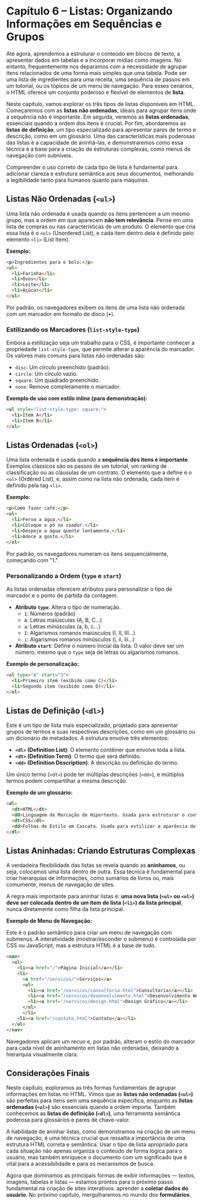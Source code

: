 # Capítulo 6 – Listas: Organizando Informações em Sequências e Grupos

Até agora, aprendemos a estruturar o conteúdo em blocos de texto, a apresentar dados em tabelas e a incorporar mídias como imagens. No entanto, frequentemente nos deparamos com a necessidade de agrupar itens relacionados de uma forma mais simples que uma tabela. Pode ser uma lista de ingredientes para uma receita, uma sequência de passos em um tutorial, ou os tópicos de um menu de navegação. Para esses cenários, o HTML oferece um conjunto poderoso e flexível de elementos de **lista**.

Neste capítulo, vamos explorar os três tipos de listas disponíveis em HTML. Começaremos com as **listas não ordenadas**, ideais para agrupar itens onde a sequência não é importante. Em seguida, veremos as **listas ordenadas**, essenciais quando a ordem dos itens é crucial. Por fim, abordaremos as **listas de definição**, um tipo especializado para apresentar pares de termo e descrição, como em um glossário. Uma das características mais poderosas das listas é a capacidade de aninhá-las, e demonstraremos como essa técnica é a base para a criação de estruturas complexas, como menus de navegação com subníveis.

Compreender o uso correto de cada tipo de lista é fundamental para adicionar clareza e estrutura semântica aos seus documentos, melhorando a legibilidade tanto para humanos quanto para máquinas.

## Listas Não Ordenadas (`<ul>`)

Uma lista não ordenada é usada quando os itens pertencem a um mesmo grupo, mas a ordem em que aparecem **não tem relevância**. Pense em uma lista de compras ou nas características de um produto. O elemento que cria essa lista é o `<ul>` (Unordered List), e cada item dentro dela é definido pelo elemento `<li>` (List Item).

**Exemplo:**

```html
<p>Ingredientes para o bolo:</p>
<ul>
  <li>Farinha</li>
  <li>Ovos</li>
  <li>Leite</li>
  <li>Açúcar</li>
</ul>
```

Por padrão, os navegadores exibem os itens de uma lista não ordenada com um marcador em formato de disco (•).

### Estilizando os Marcadores (`list-style-type`)

Embora a estilização seja um trabalho para o CSS, é importante conhecer a propriedade `list-style-type`, que permite alterar a aparência do marcador. Os valores mais comuns para listas não ordenadas são:

- `disc`: Um círculo preenchido (padrão).
- `circle`: Um círculo vazio.
- `square`: Um quadrado preenchido.
- `none`: Remove completamente o marcador.

**Exemplo de uso com estilo inline (para demonstração):**

```html
<ul style="list-style-type: square;">
  <li>Item A</li>
  <li>Item B</li>
</ul>
```

## Listas Ordenadas (`<ol>`)

Uma lista ordenada é usada quando a **sequência dos itens é importante**. Exemplos clássicos são os passos de um tutorial, um ranking de classificação ou as cláusulas de um contrato. O elemento que a define é o `<ol>` (Ordered List), e, assim como na lista não ordenada, cada item é definido pela tag `<li>`.

**Exemplo:**

```html
<p>Como fazer café:</p>
<ol>
  <li>Ferva a água.</li>
  <li>Coloque o pó no coador.</li>
  <li>Despeje a água quente lentamente.</li>
  <li>Adoce a gosto.</li>
</ol>
```

Por padrão, os navegadores numeram os itens sequencialmente, começando com "1.".

### Personalizando a Ordem (`type` e `start`)

As listas ordenadas oferecem atributos para personalizar o tipo de marcador e o ponto de partida da contagem.

- **Atributo `type`**: Altera o tipo de numeração.
    - `1`: Números (padrão)
    - `A`: Letras maiúsculas (A, B, C...)
    - `a`: Letras minúsculas (a, b, c...)
    - `I`: Algarismos romanos maiúsculos (I, II, III...)
    - `i`: Algarismos romanos minúsculos (i, ii, iii...)
- **Atributo `start`**: Define o número inicial da lista. O valor deve ser um número, mesmo que o `type` seja de letras ou algarismos romanos.

**Exemplo de personalização:**

```html
<ol type="A" start="3">
  <li>Primeiro item (exibido como C)</li>
  <li>Segundo item (exibido como D)</li>
</ol>
```

## Listas de Definição (`<dl>`)

Este é um tipo de lista mais especializado, projetado para apresentar grupos de termos e suas respectivas descrições, como em um glossário ou um dicionário de metadados. A estrutura envolve três elementos:

- **`<dl>` (Definition List)**: O elemento contêiner que envolve toda a lista.
- **`<dt>` (Definition Term)**: O termo que será definido.
- **`<dd>` (Definition Description)**: A descrição ou definição do termo.

Um único termo (`<dt>`) pode ter múltiplas descrições (`<dd>`), e múltiplos termos podem compartilhar a mesma descrição.

**Exemplo de um glossário:**

```html
<dl>
  <dt>HTML</dt>
  <dd>Linguagem de Marcação de Hipertexto. Usada para estruturar o conteúdo da web.</dd>
  <dt>CSS</dt>
  <dd>Folhas de Estilo em Cascata. Usada para estilizar a aparência do conteúdo HTML.</dd>
</dl>
```

## Listas Aninhadas: Criando Estruturas Complexas

A verdadeira flexibilidade das listas se revela quando as **aninhamos**, ou seja, colocamos uma lista dentro de outra. Essa técnica é fundamental para criar hierarquias de informações, como sumários de livros ou, mais comumente, menus de navegação de sites.

A regra mais importante para aninhar listas é: **uma nova lista (`<ul>` ou `<ol>`) deve ser colocada dentro de um item de lista (`<li>`) da lista principal**, nunca diretamente como filha da lista principal.

**Exemplo de Menu de Navegação:**

Este é o padrão semântico para criar um menu de navegação com submenus. A interatividade (mostrar/esconder o submenu) é controlada por CSS ou JavaScript, mas a estrutura HTML é a base de tudo.

```html
<nav>
  <ul>
    <li><a href="/">Página Inicial</a></li>
    <li>
      <a href="/servicos/">Serviços</a>
      <ul>
        <li><a href="/servicos/consultoria.html">Consultoria</a></li>
        <li><a href="/servicos/desenvolvimento.html">Desenvolvimento Web</a></li>
        <li><a href="/servicos/design.html">Design Gráfico</a></li>
      </ul>
      </li>
    <li><a href="/contato.html">Contato</a></li>
  </ul>
</nav>
```

Navegadores aplicam um recuo e, por padrão, alteram o estilo do marcador para cada nível de aninhamento em listas não ordenadas, deixando a hierarquia visualmente clara.

## Considerações Finais

Neste capítulo, exploramos as três formas fundamentais de agrupar informações em listas no HTML. Vimos que as **listas não ordenadas (`<ul>`)** são perfeitas para itens sem uma sequência específica, enquanto as **listas ordenadas (`<ol>`)** são essenciais quando a ordem importa. Também conhecemos as **listas de definição (`<dl>`)**, uma ferramenta semântica poderosa para glossários e pares de chave-valor.

A habilidade de aninhar listas, como demonstramos na criação de um menu de navegação, é uma técnica crucial que ressalta a importância de uma estrutura HTML correta e semântica. Usar o tipo de lista apropriado para cada situação não apenas organiza o conteúdo de forma lógica para o usuário, mas também enriquece o documento com um significado que é vital para a acessibilidade e para os mecanismos de busca.

Agora que dominamos as principais formas de exibir informações — textos, imagens, tabelas e listas — estamos prontos para o próximo passo fundamental na criação de sites interativos: aprender a **coletar dados do usuário**. No próximo capítulo, mergulharemos no mundo dos **formulários**.